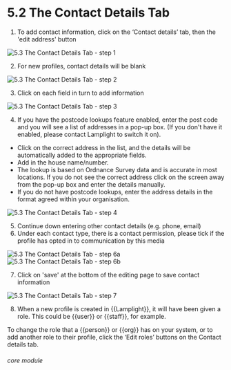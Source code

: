 # 5.2 The Contact Details Tab

1. To add contact information, click on the ‘Contact details’ tab, then the &#039;edit address&#039; button

![5.3 The Contact Details Tab - step 1](5.3_The_Contact_Details_Tab_im_1.png)

2. For new profiles, contact details will be blank

![5.3 The Contact Details Tab - step 2](5.3_The_Contact_Details_Tab_im_2.png)

3. Click on each field in turn to add information

![5.3 The Contact Details Tab - step 3](5.3_The_Contact_Details_Tab_im_3.png)

4. If you have the postcode lookups feature enabled, enter the post code and you will see a list of addresses in a pop-up box.  (If you don't have it enabled, please contact Lamplight to switch it on).
- Click on the correct address in the list, and the details will be automatically added to the appropriate fields.
- Add in the house name/number.
- The lookup is based on Ordnance Survey data and is accurate in most locations. If you do not see the correct address click on the screen away from the pop-up box and enter the details manually.
- If you do not have postcode lookups, enter the address details in the format agreed within your organisation.

![5.3 The Contact Details Tab - step 4](5.3_The_Contact_Details_Tab_image_4.png)

5. Continue down entering other contact details (e.g. phone, email)
6. Under each contact type, there is a contact permission, please tick if the profile has opted in to communication by this media

![5.3 The Contact Details Tab - step 6a](5.3_The_Contact_Details_Tab_image_6.png)
![5.3 The Contact Details Tab - step 6b](5.3_The_Contact_Details_Tab_image_6b.png)

7. Click on &#039;save&#039; at the bottom of the editing page to save contact information

![5.3 The Contact Details Tab - step 7](5.3_The_Contact_Details_Tab_im_4.png)

8. When a new profile is created in {{Lamplight}}, it will have been given a role. This could be {{user}} or {{staff}}, for example.

To change the role that a {{person}} or {{org}} has on your system, or to add another role to their profile, click the ‘Edit roles’ buttons on the Contact details tab.

###### core module

